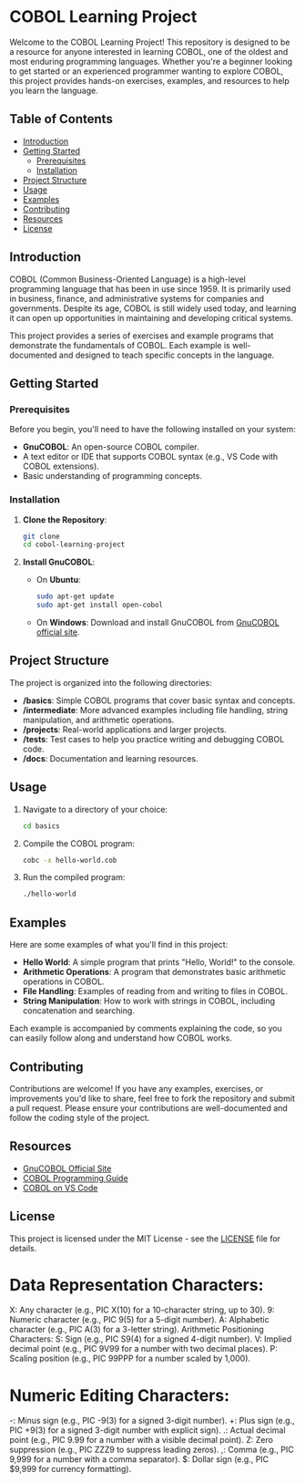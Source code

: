 # COBOL Learning Project

Welcome to the COBOL Learning Project! This repository is designed to be a resource for anyone interested in learning COBOL, one of the oldest and most enduring programming languages. Whether you're a beginner looking to get started or an experienced programmer wanting to explore COBOL, this project provides hands-on exercises, examples, and resources to help you learn the language.

## Table of Contents

- [Introduction](#introduction)
- [Getting Started](#getting-started)
  - [Prerequisites](#prerequisites)
  - [Installation](#installation)
- [Project Structure](#project-structure)
- [Usage](#usage)
- [Examples](#examples)
- [Contributing](#contributing)
- [Resources](#resources)
- [License](#license)

## Introduction

COBOL (Common Business-Oriented Language) is a high-level programming language that has been in use since 1959. It is primarily used in business, finance, and administrative systems for companies and governments. Despite its age, COBOL is still widely used today, and learning it can open up opportunities in maintaining and developing critical systems.

This project provides a series of exercises and example programs that demonstrate the fundamentals of COBOL. Each example is well-documented and designed to teach specific concepts in the language.

## Getting Started

### Prerequisites

Before you begin, you'll need to have the following installed on your system:

- **GnuCOBOL**: An open-source COBOL compiler.
- A text editor or IDE that supports COBOL syntax (e.g., VS Code with COBOL extensions).
- Basic understanding of programming concepts.

### Installation

1. **Clone the Repository**:

   ```bash
   git clone
   cd cobol-learning-project
   ```

2. **Install GnuCOBOL**:
   - On **Ubuntu**:
     ```bash
     sudo apt-get update
     sudo apt-get install open-cobol
     ```
   - On **Windows**:
     Download and install GnuCOBOL from [GnuCOBOL official site](https://gnucobol.sourceforge.io/).

## Project Structure

The project is organized into the following directories:

- **/basics**: Simple COBOL programs that cover basic syntax and concepts.
- **/intermediate**: More advanced examples including file handling, string manipulation, and arithmetic operations.
- **/projects**: Real-world applications and larger projects.
- **/tests**: Test cases to help you practice writing and debugging COBOL code.
- **/docs**: Documentation and learning resources.

## Usage

1. Navigate to a directory of your choice:

   ```bash
   cd basics
   ```

2. Compile the COBOL program:

   ```bash
   cobc -x hello-world.cob
   ```

3. Run the compiled program:
   ```bash
   ./hello-world
   ```

## Examples

Here are some examples of what you'll find in this project:

- **Hello World**: A simple program that prints "Hello, World!" to the console.
- **Arithmetic Operations**: A program that demonstrates basic arithmetic operations in COBOL.
- **File Handling**: Examples of reading from and writing to files in COBOL.
- **String Manipulation**: How to work with strings in COBOL, including concatenation and searching.

Each example is accompanied by comments explaining the code, so you can easily follow along and understand how COBOL works.

## Contributing

Contributions are welcome! If you have any examples, exercises, or improvements you'd like to share, feel free to fork the repository and submit a pull request. Please ensure your contributions are well-documented and follow the coding style of the project.

## Resources

- [GnuCOBOL Official Site](https://gnucobol.sourceforge.io/)
- [COBOL Programming Guide](https://www.tutorialspoint.com/cobol/index.htm)
- [COBOL on VS Code](https://marketplace.visualstudio.com/items?itemName=bitlang.cobol)

## License

This project is licensed under the MIT License - see the [LICENSE](LICENSE) file for details.

# Data Representation Characters:

X: Any character (e.g., PIC X(10) for a 10-character string, up to 30).
9: Numeric character (e.g., PIC 9(5) for a 5-digit number).
A: Alphabetic character (e.g., PIC A(3) for a 3-letter string).
Arithmetic Positioning Characters:
S: Sign (e.g., PIC S9(4) for a signed 4-digit number).
V: Implied decimal point (e.g., PIC 9V99 for a number with two decimal places).
P: Scaling position (e.g., PIC 99PPP for a number scaled by 1,000).

# Numeric Editing Characters:

-: Minus sign (e.g., PIC -9(3) for a signed 3-digit number).
+: Plus sign (e.g., PIC +9(3) for a signed 3-digit number with explicit sign).
.: Actual decimal point (e.g., PIC 9.99 for a number with a visible decimal point).
Z: Zero suppression (e.g., PIC ZZZ9 to suppress leading zeros).
,: Comma (e.g., PIC 9,999 for a number with a comma separator).
$: Dollar sign (e.g., PIC $9,999 for currency formatting).
